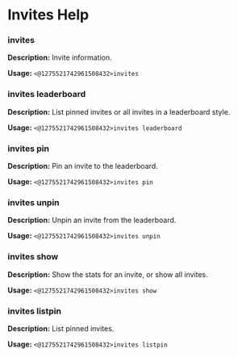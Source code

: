 # Invites Help

### invites

**Description:** Invite information.

**Usage:** `<@1275521742961508432>invites`

### invites leaderboard

**Description:** List pinned invites or all invites in a leaderboard style.

**Usage:** `<@1275521742961508432>invites leaderboard`

### invites pin

**Description:** Pin an invite to the leaderboard.

**Usage:** `<@1275521742961508432>invites pin`

### invites unpin

**Description:** Unpin an invite from the leaderboard.

**Usage:** `<@1275521742961508432>invites unpin`

### invites show

**Description:** Show the stats for an invite, or show all invites.

**Usage:** `<@1275521742961508432>invites show`

### invites listpin

**Description:** List pinned invites.

**Usage:** `<@1275521742961508432>invites listpin`

